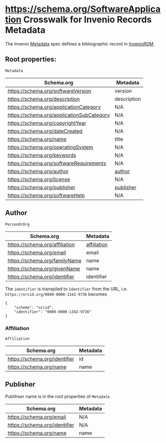 # https://schema.org/SoftwareApplication Crosswalk for Invenio Records Metadata

The Invenio [Metadata](https://inveniordm.docs.cern.ch/reference/metadata/#metadata) spec defines a bibliographic record in [InvenioRDM](https://inveniordm.docs.cern.ch/).

## Root properties:

```
Metadata
```

| Schema.org                                | Metadata                |
|-------------------------------------------|-------------------------|
| https://schema.org/softwareVersion        | version                 |
| https://schema.org/description            | description             |
| https://schema.org/applicationCategory    | N/A                     |
| https://schema.org/applicationSubCategory | N/A                     |
| https://schema.org/copyrightYear          | N/A                     |
| https://schema.org/dateCreated            | N/A                     |
| https://schema.org/name                   | title                   |
| https://schema.org/operatingSystem        | N/A                     |
| https://schema.org/keywords               | N/A                     |
| https://schema.org/softwareRequirements   | N/A                     |
| https://schema.org/author                 | [author](#author)       |
| https://schema.org/license                | N/A                     |
| https://schema.org/publisher              | [publisher](#publisher) |
| https://schema.org/softwareHelp           | N/A                     |

## <a id="author"></a> Author

```
PersonOrOrg
```


| Schema.org                     | Metadata                    |
|--------------------------------|-----------------------------|
| https://schema.org/affiliation | [affiliation](#affiliation) |
| https://schema.org/email       | email                       |
| https://schema.org/familyName  | name                        |
| https://schema.org/givenName   | name                        |
| https://schema.org/identifier  | identifier                  |


The `identifier` is transpiled to `Identifier` from the URL, i.e. `https://orcid.org/0009-0000-1342-9736` becomes

```
{
    "scheme": "orcid",
    "identifier": "0009-0000-1342-9736"
}
```
  
### <a id="affiliation"></a> Affiliation

```
Affiliation
```

| Schema.org                    | Metadata   |
|-------------------------------|------------|
| https://schema.org/identifier | id         |
| https://schema.org/name       | name       |

## <a id="publisher"></a> Publisher

Publihser name is in the root properties of `Metadata`

| Schema.org                    | Metadata   |
|-------------------------------|------------|
| https://schema.org/email      | N/A        |
| https://schema.org/identifier | N/A        |
| https://schema.org/name       | name       |
